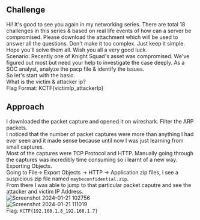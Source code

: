 ## Challenge
Hi! It's good to see you again in my networking series. There are total 18 challenges in this series & based on real life events of how can a server be compromised. Please download the attachment which will be used to answer all the questions. Don't make it too complex. Just keep it simple. Hope you'll solve them all. Wish you all a very good luck.  
Scenario: Recently one of Knight Squad's asset was compromised. We've figured out most but need your help to investigate the case deeply. As a SOC analyst, analyze the pacp file & identify the issues.  
So let's start with the basic.  
What is the victim & attacker ip?  
Flag Format: KCTF{victimIp_attackerIp}  

## Approach
I downloaded the packet capture and opened it on wireshark. Filter the ARP packets.  
I noticed that the number of packet captures were more than anything I had ever seen and it made sense because until now I was just learning from small captures.  
Most of the captures were TCP Protocol and HTTP. Manually going through the captures was incredibly time consuming so i learnt of a new way. Exporting Objects.  
Going to File-> Export Objects -> HTTP -> Application zip files, i see a suspicious zip file named ``maybeconfidential.zip``.  
From there I was able to jump to that particular packet caputre and see the attacker and victim IP Address.  
![Screenshot 2024-01-21 102756](https://github.com/Azure9733/Cryptonite/assets/143328010/b91cbbc8-f297-4469-a2de-eb06c57dd84c)  
![Screenshot 2024-01-21 111019](https://github.com/Azure9733/Cryptonite/assets/143328010/91ccb047-42f4-41b9-8458-419641403967)  
Flag: ``KCTF{192.168.1.8_192.168.1.7}``
